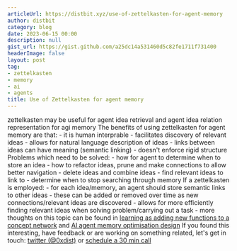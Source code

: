 ```yaml
---
articleUrl: https://distbit.xyz/use-of-zettelkasten-for-agent-memory
author: distbit
category: blog
date: 2023-06-15 00:00
description: null
gist_url: https://gist.github.com/a25dc14a531460d5c82fe1711f731400
headerImage: false
layout: post
tag:
- zettelkasten
- memory
- ai
- agents
title: Use of Zettelkasten for agent memory
---
```


zettelkasten may be useful for agent idea retrieval and agent idea relation representation for agi memory  The benefits of using zettelkasten for agent memory are that:  - it is human interprable  - facilitates discovery of relevant ideas  - allows for natural language description of ideas  - links between ideas can have meaning (semantic linking)  - doesn't enforce rigid structure  Problems which need to be solved:  - how for agent to determine when to store an idea  - how to refactor ideas, prune and make connections to allow better navigation  - delete ideas and combine ideas  - find relevant ideas to link to  - determine when to stop searching through memory  If a zettelkasten is employed:  - for each idea/memory, an agent should store semantic links to other ideas  	- these can be added or removed over time as new connections/relevant ideas are discovered  		- allows for more efficiently finding relevant ideas when solving problem/carrying out a task  - more thoughts on this topic can be found in [learning as adding new functions to a concept network](/learning-as-adding-new-functions-to-a-concept-network) and [AI agent memory optimisation design](/ai-agent-memory-optimisation-design)  If you found this interesting, have feedback or are working on something related, let's get in touch: [twitter (@0xdist)](https://twitter.com/0xdist) or [schedule a 30 min call](https://cal.com/distbit/30min)